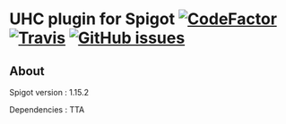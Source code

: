 # UHC plugin for Spigot [![CodeFactor](https://img.shields.io/codefactor/grade/github/amacz13/UHC?style=for-the-badge)](https://www.codefactor.io/repository/github/amacz13/uhc) [![Travis](https://img.shields.io/travis/amacz13/UHC?style=for-the-badge)](https://travis-ci.org/github/amacz13/UHC) [![GitHub issues](https://img.shields.io/github/issues/amacz13/UHC?style=for-the-badge)](https://github.com/amacz13/UHC/issues)

## About

Spigot version : 1.15.2

Dependencies : TTA
